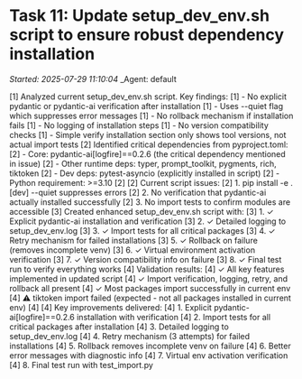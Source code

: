 # Task 11: Update setup_dev_env.sh script to ensure robust dependency installation
_Started: 2025-07-29 11:10:04_
_Agent: default

[1] Analyzed current setup_dev_env.sh script. Key findings:
[1] - No explicit pydantic or pydantic-ai verification after installation
[1] - Uses --quiet flag which suppresses error messages
[1] - No rollback mechanism if installation fails
[1] - No logging of installation steps
[1] - No version compatibility checks
[1] - Simple verify installation section only shows tool versions, not actual import tests
[2] Identified critical dependencies from pyproject.toml:
[2] - Core: pydantic-ai[logfire]==0.2.6 (the critical dependency mentioned in issue)
[2] - Other runtime deps: typer, prompt_toolkit, pygments, rich, tiktoken
[2] - Dev deps: pytest-asyncio (explicitly installed in script)
[2] - Python requirement: >=3.10
[2]
[2] Current script issues:
[2] 1. pip install -e .[dev] --quiet suppresses errors
[2] 2. No verification that pydantic-ai actually installed successfully
[2] 3. No import tests to confirm modules are accessible
[3] Created enhanced setup_dev_env.sh script with:
[3] 1. ✓ Explicit pydantic-ai installation and verification
[3] 2. ✓ Detailed logging to setup_dev_env.log
[3] 3. ✓ Import tests for all critical packages
[3] 4. ✓ Retry mechanism for failed installations
[3] 5. ✓ Rollback on failure (removes incomplete venv)
[3] 6. ✓ Virtual environment activation verification
[3] 7. ✓ Version compatibility info on failure
[3] 8. ✓ Final test run to verify everything works
[4] Validation results:
[4] ✓ All key features implemented in updated script
[4] ✓ Import verification, logging, retry, and rollback all present
[4] ✓ Most packages import successfully in current env
[4] ⚠ tiktoken import failed (expected - not all packages installed in current env)
[4]
[4] Key improvements delivered:
[4] 1. Explicit pydantic-ai[logfire]==0.2.6 installation with verification
[4] 2. Import tests for all critical packages after installation
[4] 3. Detailed logging to setup_dev_env.log
[4] 4. Retry mechanism (3 attempts) for failed installations
[4] 5. Rollback removes incomplete venv on failure
[4] 6. Better error messages with diagnostic info
[4] 7. Virtual env activation verification
[4] 8. Final test run with test_import.py
